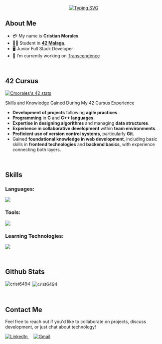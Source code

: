 <div align="center">
   <a href="https://git.io/typing-svg"><img src="https://readme-typing-svg.herokuapp.com?font=&weight=500&size=40&pause=1000&color=0CCFCB&background=A74A2C00&center=true&vCenter=true&width=800&height=65&separator=%3C&lines=Welcome+to+my+Github+repository%3CI%C2%B4m+Cmorales+;)" alt="Typing SVG" /></a>
</div>

## About Me
- :credit_card: My name is **Cristian Morales**
- 👨‍🎓 Student in **<a href="https://www.42malaga.com/"> 42 Malaga</a>**.
- 🖥️ Junior Full Stack Developer
- 🔭 I’m currently working on [Transcendence](https://github.com/jdomingu98/ft_transcendence)

<br />

## 42 Cursus

[![Cmorales's 42 stats](https://badge.mediaplus.ma/darkblue/cmorales?1337Badge=off&UM6P=off)](https://github.com/cmorales/42-Cursus) <!-- [//]: # (https://github.com/oakoudad/badge42) -->


Skills and Knowledge Gained During My 42 Cursus Experience

- **Development of projects** following **agile practices**.
- **Programming** in **C** and **C++ languages**.
- **Expertise in designing algorithms** and managing **data structures**.
- **Experience in collaborative development** within **team environments**.
- **Proficient use of version control systems**, particularly **Git**.
- Gained **foundational knowledge in web development**, including basic skills in **frontend technologies** and **backend basics**, with experience connecting both layers.

<br />

## Skills

<h3 align="left">Languages:</h3>
<p align="start">
  <a href="#">
    <img src="https://skillicons.dev/icons?i=html,css,js,bootstrap,c,cpp,python" />
  </a>
</p> 

<h3 align="left">Tools:</h3>
<p align="start">
  <a href="#">
    <img src="https://skillicons.dev/icons?i=git,vscode,vim,docker,vite" />
  </a>
</p> 

<h3 align="left">Learning Technologies:</h3>
<p align="start">
  <a href="#">
    <img src="https://skillicons.dev/icons?i=react,angular,express,typescript,nodejs,django" />
  </a>
</p> 

<br />

## Github Stats

<p><img align="left" src="https://github-readme-stats.vercel.app/api?username=Crist6494&show_icons=true&theme=radical" alt="crist6494" /></p>

<p>&nbsp;<img align="center" src="https://github-readme-stats.vercel.app/api/top-langs/?username=crist6494&show_icons=true&theme=radical" alt="crist6494" /></p>


<br />

## Contact Me
<p align="left">
  Feel free to reach out if you'd like to collaborate on projects, discuss development, or just chat about technology!
</p>
<div align="left">
  <a href="https://www.linkedin.com/in/cristian-morales-rojas/" target="_blank">
    <img src="https://skillicons.dev/icons?i=linkedin" alt="LinkedIn"/>
  </a>
   &nbsp;&nbsp;&nbsp; 
  <a href="mailto:moralesrojascr@gmail.com?Subject=Contacto%20desde%20GitHub." target="_blank">
    <img src="https://skillicons.dev/icons?i=gmail" alt="Gmail"/>
  </a>
</div>

